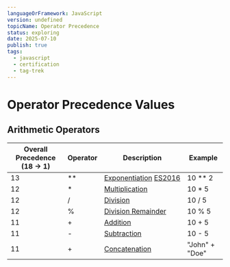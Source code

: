 ```yaml
---
languageOrFramework: JavaScript
version: undefined
topicName: Operator Precedence
status: exploring
date: 2025-07-10
publish: true
tags:
  - javascript
  - certification
  - tag-trek
---
```

# Operator Precedence Values

## Arithmetic Operators
| Overall Precedence (18 -> 1)  | Operator | Description   | Example  |
|---|---|---|---|
|13|**|[Exponentiation](https://www.w3schools.com/js/tryit.asp?filename=tryjs_arithmetric_exponent1) [ES2016](https://www.w3schools.com/js/js_2016.asp)|10 ** 2|
|12|*|[Multiplication](https://www.w3schools.com/js/tryit.asp?filename=tryjs_oper_mult)|10 * 5|
|12|/|[Division](https://www.w3schools.com/js/tryit.asp?filename=tryjs_oper_div)|10 / 5|
|12|%|[Division Remainder](https://www.w3schools.com/js/tryit.asp?filename=tryjs_oper_mod)|10 % 5|
|11|+|[Addition](https://www.w3schools.com/js/tryit.asp?filename=tryjs_oper_add)|10 + 5|
|11|-|[Subtraction](https://www.w3schools.com/js/tryit.asp?filename=tryjs_oper_sub)|10 - 5|
|11|+|[Concatenation](https://www.w3schools.com/js/tryit.asp?filename=tryjs_oper_concatenate)|"John" + "Doe"|
